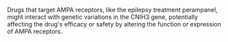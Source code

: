 Drugs that target AMPA receptors, like the epilepsy treatment perampanel, might interact with genetic variations in the CNIH3 gene, potentially affecting the drug's efficacy or safety by altering the function or expression of AMPA receptors.